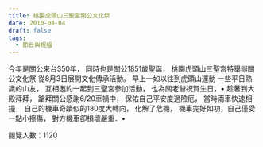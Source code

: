 ```yaml
---
title: 桃園虎頭山三聖宮關公文化祭
date: 2010-08-04
draft: false
tags:
  - 節日與祝福
---
```

今年是關公來台350年，
同時也是關公1851歲聖誕，
桃園虎頭山三聖宫特舉辦關公文化祭
從8月3日展開文化傳承活動。
早上一如以往到虎頭山運動
一些平日熟識的山友，
互相邀約一起到三聖宮參加活動，
也為關老爺祝賀生日，•
趁著到大殿拜拜，
蹌拜關公感謝6/20車禍中，
保佑自己平安度過險厄，
當時兩車快速相撞，
自己的機車奇蹟似的180度大轉向，
化解了危機，
機車完好如初，自己僅受一點小擦傷，
對方機車卻損壞嚴重．•


閱覽人數：1120